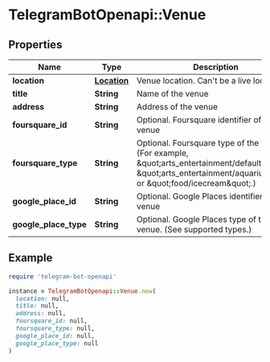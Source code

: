 # TelegramBotOpenapi::Venue

## Properties

| Name | Type | Description | Notes |
| ---- | ---- | ----------- | ----- |
| **location** | [**Location**](Location.md) | Venue location. Can&#39;t be a live location |  |
| **title** | **String** | Name of the venue |  |
| **address** | **String** | Address of the venue |  |
| **foursquare_id** | **String** | Optional. Foursquare identifier of the venue | [optional] |
| **foursquare_type** | **String** | Optional. Foursquare type of the venue. (For example, \&quot;arts_entertainment/default\&quot;, \&quot;arts_entertainment/aquarium\&quot; or \&quot;food/icecream\&quot;.) | [optional] |
| **google_place_id** | **String** | Optional. Google Places identifier of the venue | [optional] |
| **google_place_type** | **String** | Optional. Google Places type of the venue. (See supported types.) | [optional] |

## Example

```ruby
require 'telegram-bot-openapi'

instance = TelegramBotOpenapi::Venue.new(
  location: null,
  title: null,
  address: null,
  foursquare_id: null,
  foursquare_type: null,
  google_place_id: null,
  google_place_type: null
)
```

